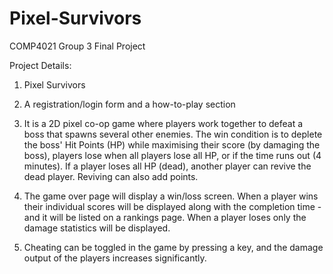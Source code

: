 # Pixel-Survivors
COMP4021 Group 3 Final Project

Project Details:
1. Pixel Survivors

2. A registration/login form and a how-to-play section

3. It is a 2D pixel co-op game where players work together to defeat a boss that spawns several other enemies. The win condition is to deplete the boss' Hit Points (HP) while maximising their score (by damaging the boss), players lose when all players lose all HP, or if the time runs out (4 minutes). If a player loses all HP (dead), another player can revive the dead player. Reviving can also add points.

4. The game over page will display a win/loss screen. When a player wins their individual scores will be displayed along with the completion time -and it will be listed on a rankings page. When a player loses only the damage statistics will be displayed.

5. Cheating can be toggled in the game by pressing a key, and the damage output of the players increases significantly.
